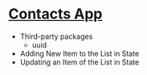 # [Contacts App](https://sspcontactsapp.ccbp.tech/)

- Third-party packages
  - uuid
- Adding New Item to the List in State
- Updating an Item of the List in State
